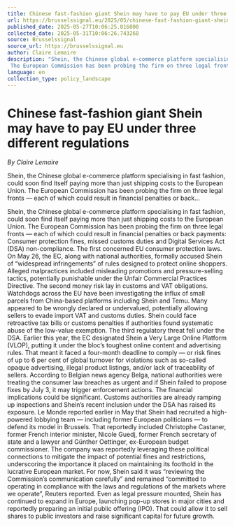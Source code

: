 ```yaml
---
title: Chinese fast-fashion giant Shein may have to pay EU under three different regulations
url: https://brusselssignal.eu/2025/05/chinese-fast-fashion-giant-shein-may-have-to-pay-eu-under-three-regulations/
published_date: 2025-05-27T10:06:25.816000
collected_date: 2025-05-31T10:06:26.743268
source: Brusselssignal
source_url: https://brusselssignal.eu
author: Claire Lemaire
description: "Shein, the Chinese global e-commerce platform specialising in fast fashion, could soon find itself paying more than just shipping costs to the European Union.
 The European Commission has been probing the firm on three legal fronts — each of which could result in financial penalties or back..."
language: en
collection_type: policy_landscape
---
```


# Chinese fast-fashion giant Shein may have to pay EU under three different regulations

*By Claire Lemaire*

Shein, the Chinese global e-commerce platform specialising in fast fashion, could soon find itself paying more than just shipping costs to the European Union.
 The European Commission has been probing the firm on three legal fronts — each of which could result in financial penalties or back...

Shein, the Chinese global e-commerce platform specialising in fast fashion, could soon find itself paying more than just shipping costs to the European Union.
 The European Commission has been probing the firm on three legal fronts — each of which could result in financial penalties or back payments: Consumer protection fines, missed customs duties and Digital Services Act (DSA) non-compliance.
 The first concerned EU consumer protection laws. On May 26, the EC, along with national authorities, formally accused Shein of “widespread infringements” of rules designed to protect online shoppers. 
 Alleged malpractices included misleading promotions and pressure-selling tactics, potentially punishable under the Unfair Commercial Practices Directive.
 The second money risk lay in customs and VAT obligations. Watchdogs across the EU have been investigating the influx of small parcels from China-based platforms including Shein and Temu.
 Many appeared to be wrongly declared or undervalued, potentially allowing sellers to evade import VAT and customs duties. Shein could face retroactive tax bills or customs penalties if authorities found systematic abuse of the low-value exemption.
 The third regulatory threat fell under the DSA. Earlier this year, the EC designated Shein a Very Large Online Platform (VLOP), putting it under the bloc’s toughest online content and advertising rules.
 That meant it faced a four-month deadline to comply — or risk fines of up to 6 per cent of global turnover for violations such as so-called opaque advertising, illegal product listings, and/or lack of traceability of sellers.
 According to Belgian news agency Belga, national authorities were treating the consumer law breaches as urgent and if Shein failed to propose fixes by July 3, it may trigger enforcement actions.
 The financial implications could be significant. Customs authorities are already ramping up inspections and Shein’s recent inclusion under the DSA has raised its exposure.
 Le Monde reported earlier in May that Shein had recruited a high-powered lobbying team — including former European politicians — to defend its model in Brussels.
 That reportedly included Christophe Castaner, former French interior minister, Nicole Guedj, former French secretary of state and a lawyer and Günther Oettinger, ex-European budget commissioner.
 The company was reportedly leveraging these political connections to mitigate the impact of potential fines and restrictions, underscoring the importance it placed on maintaining its foothold in the lucrative European market.
 For now, Shein said it was “reviewing the Commission’s communication carefully” and remained “committed to operating in compliance with the laws and regulations of the markets where we operate”, Reuters reported.
 Even as legal pressure mounted, Shein has continued to expand in Europe, launching pop-up stores in major cities and reportedly preparing an initial public offering (IPO).
 That could allow it to sell shares to public investors and raise significant capital for future growth.